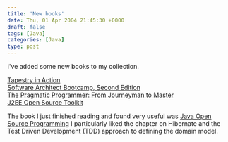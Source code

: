 ```yaml
---
title: 'New books'
date: Thu, 01 Apr 2004 21:45:30 +0000
draft: false
tags: [Java]
categories: [Java]
type: post
---
```


I've added some new books to my collection.

[Tapestry in Action](http://www.amazon.com/exec/obidos/tg/detail/-/1932394117/qid=1080873665/sr=8-1/ref=sr_8_xs_ap_i1_xgl14/104-1440876-9828704?v=glance&s=books&n=507846)  
[Software Architect Bootcamp, Second Edition](http://www.amazon.com/exec/obidos/tg/detail/-/0131412272/qid=1080873741/sr=1-1/ref=sr_1_1/104-1440876-9828704?v=glance&s=books)  
[The Pragmatic Programmer: From Journeyman to Master](http://www.amazon.com/exec/obidos/ASIN/020161622X/qid=1080873781/sr=2-1/ref=sr_2_1/104-1440876-9828704)  
[J2EE Open Source Toolkit](http://www.amazon.com/exec/obidos/tg/detail/-/0471444359/qid=1080873840/sr=1-1/ref=sr_1_1/104-1440876-9828704?v=glance&s=books)

The book I just finished reading and found very useful was [Java Open Source Programming](http://www.amazon.com/exec/obidos/tg/detail/-/0471463620/qid=1080873972/sr=1-1/ref=sr_1_1/104-1440876-9828704?v=glance&s=books) I particularly liked the chapter on Hibernate and the Test Driven Development (TDD) approach to defining the domain model.